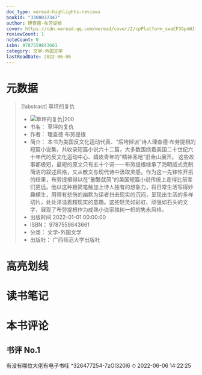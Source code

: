 ```yaml
---
doc_type: weread-highlights-reviews
bookId: "3300037347"
author: 理查德·布劳提根
cover: https://cdn.weread.qq.com/weread/cover/2/cpPlatform_swaCF3GpnWJtZtTLCWcpej/t7_cpPlatform_swaCF3GpnWJtZtTLCWcpej.jpg
reviewCount: 1
noteCount: 0
isbn: 9787559843661
category: 文学-外国文学
lastReadDate: 2022-06-06
---
```

# 元数据
> [!abstract] 草坪的复仇
> - ![ 草坪的复仇|200](https://cdn.weread.qq.com/weread/cover/2/cpPlatform_swaCF3GpnWJtZtTLCWcpej/t7_cpPlatform_swaCF3GpnWJtZtTLCWcpej.jpg)
> - 书名： 草坪的复仇
> - 作者： 理查德·布劳提根
> - 简介： 本书为美国反文化运动代表、“后垮掉派”诗人理查德·布劳提根的短篇小说集，共收录短篇小说六十二篇，大多数围绕着美国二十世纪六十年代的反文化运动中心、嬉皮青年的“精神圣地”旧金山展开。
这些故事都极短，最短的原文只有五十个词——布劳提根继承了海明威式克制简洁的叙述风格，又从散文与现代诗中汲取灵感。作为这一先锋性开拓的结果，布劳提根得以在“删繁就简”的美国短篇小说传统上走得比前辈们更远。他以这种极简笔触加上诗人独有的想象力，将日常生活写得妙趣横生，用带有悲伤的幽默为读者扫去现实的沉闷，呈现出生活的多样切片，处处洋溢着超现实的意趣。这些轻灵如彩虹、顽强如石头的文字，展现了布劳提根作为成熟小说家独树一帜的隽永风格。
> - 出版时间 2022-01-01 00:00:00
> - ISBN： 9787559843661
> - 分类： 文学-外国文学
> - 出版社： 广西师范大学出版社

# 高亮划线

# 读书笔记

# 本书评论

## 书评 No.1 
有没有哪位大佬有电子书哇 ^326477254-7zOl320I6
⏱ 2022-06-06 14:22:25
